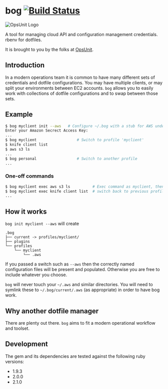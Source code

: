 # bog [![Build Status](https://travis-ci.org/opsunit/bog.svg?branch=master)](https://travis-ci.org/opsunit/bog)

![OpsUnit Logo][99]

A tool for managing cloud API and configuration management credentials. rbenv for dotfiles.

It is brought to you by the folks at [OpsUnit][1].

## Introduction
In a modern operations team it is common to have many different sets of credentials and dotfile configurations.
You may have multiple clients, or may split your environments between EC2 accounts. `bog` allows you to easily
work with collections of dotfile configurations and to swap between those sets.

## Example
```bash
$ bog myclient init --aws 	# Configure ~/.bog with a stub for AWS under profile 'myclient'
Enter your Amazon Secrect Access Key:
...
$ bog myclient					# Switch to profile 'myclient'
$ knife client list
$ aws s3 ls
...
$ bog personal					# Switch to another profile
...
```

### One-off commands 
```bash
$ bog myclient exec aws s3 ls          # Exec command as myclient, then
$ bog myclient exec knife client list  # switch back to previous profile 
...
```

## How it works
`bog init myclient --aws` will create 

```
.bog
├── current -> profiles/myclient/
├── plugins
└── profiles
    └── myclient
        └── .aws
```
If you passed a switch such as `--aws` then the correctly named configuration files will be present and populated. Otherwise you
are free to include whatever you choose.

`bog` will never touch your `~/.aws` and similar directories. You will need to symlink these to `~/.bog/current/.aws` (as appropriate) in order to have bog work.

## Why another dotfile manager
There are plenty out there. `bog` aims to fit a modern operational workflow and toolset.

## Development

The gem and its dependencies are tested against the following ruby versions:

* 1.9.3
* 2.0.0
* 2.1.0

[1]: http://www.opsunit.com
[99]: http://opsunit.com/assets/images/opsunit-logo-large.png
